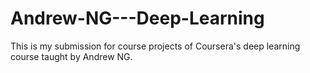 # Andrew-NG---Deep-Learning
This is my submission for course projects of Coursera's deep learning course taught by Andrew NG.
